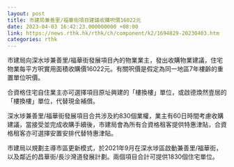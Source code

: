 ```yaml
---
layout: post
title: 市建局兼善里/福華街項目建議收購呎價16022元
date: 2023-04-03 16:42:23.000000000 +08:00
link: https://news.rthk.hk/rthk/ch/component/k2/1694829-20230403.htm
categories: rthk
---
```


市建局向深水埗兼善里/福華街發展項目內的物業業主，發出收購物業建議，住宅物業每平方呎實用面積收購價16022元。有關呎價是假定為同一地區7年樓齡的重置單位呎價。

合資格住宅自住業主亦可選擇項目原址興建的「樓換樓」單位，或啟德煥然壹居的「樓換樓」單位，代替現金補償。

深水埗兼善里/福華街發展項目合共涉及約830個業權，業主有60日時間考慮收購建議，當接受並完成收購手續後，市建局會為所有合資格租客提供特惠津貼，合資格租客亦可選擇安置安排代替特惠津貼。

市建局以規劃主導市區更新模式，於2021年9月在深水埗區啟動兼善里/福華街，以及鄰近的昌華街/長沙灣道發展計劃。兩個項目合計可提供1830個住宅單位。
